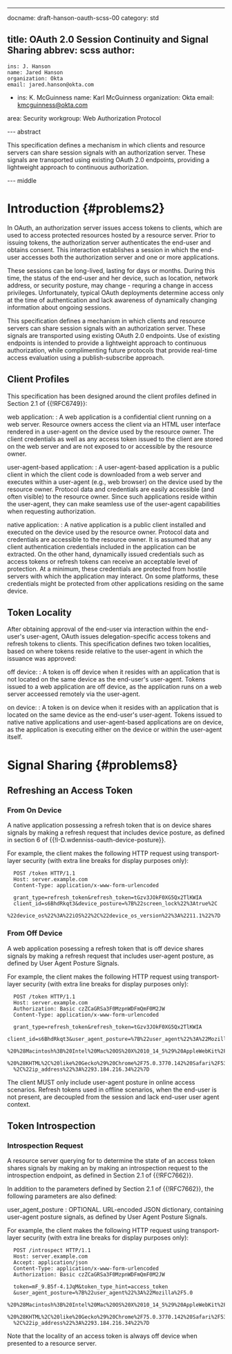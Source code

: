 ---
docname: draft-hanson-oauth-scss-00
category: std

title: OAuth 2.0 Session Continuity and Signal Sharing
abbrev: scss
author:
  -
    ins: J. Hanson
    name: Jared Hanson
    organization: Okta
    email: jared.hanson@okta.com
  -
    ins: K. McGuinness
    name: Karl McGuinness
    organization: Okta
    email: kmcguinness@okta.com

area: Security
workgroup: Web Authorization Protocol

--- abstract

This specification defines a mechanism in which clients and resource servers can
share session signals with an authorization server.  These signals are
transported using existing OAuth 2.0 endpoints, providing a lightweight approach
to continuous authorization.


--- middle

# Introduction        {#problems2}

In OAuth, an authorization server issues access tokens to clients, which are
used to access protected resources hosted by a resource server.  Prior to
issuing tokens, the authorization server authenticates the end-user and obtains
consent.  This interaction establishes a session in which the end-user accesses
both the authorization server and one or more applications.

These sessions can be long-lived, lasting for days or months.  During this time,
the status of the end-user and her device, such as location, network address, or
security posture, may change - requring a change in access privileges.
Unfortunately, typical OAuth deployments determine access only at the time of
authentication and lack awareness of dynamically changing information about
ongoing sessions.

This specification defines a mechanism in which clients and resource servers can
share session signals with an authorization server.  These signals are
transported using existing OAuth 2.0 endpoints.  Use of existing endpoints is
intended to provide a lightweight approach to continuous authorization, while
complimenting future protocols that provide real-time access evaluation using a
publish-subscribe approach.

## Client Profiles

This specification has been designed around the client profiles defined in
Section 2.1 of {{!RFC6749}}:

web application:
: A web application is a confidential client running on a web server.  Resource
owners access the client via an HTML user interface rendered in a user-agent on
the device used by the resource owner.  The client credentials as well as any
access token issued to the client are stored on the web server and are not
exposed to or accessible by the resource owner.

user-agent-based application:
: A user-agent-based application is a public client in which the client code is
downloaded from a web server and executes within a user-agent (e.g., web
browser) on the device used by the resource owner.  Protocol data and
credentials are easily accessible (and often visible) to the resource owner.
Since such applications reside within the user-agent, they can make seamless use
of the user-agent capabilities when requesting authorization.

native application:
: A native application is a public client installed and executed on the device
used by the resource owner.  Protocol data and credentials are accessible to the
resource owner.  It is assumed that any client authentication credentials
included in the application can be extracted.  On the other hand, dynamically
issued credentials such as access tokens or refresh tokens can receive an
acceptable level of protection.  At a minimum, these credentials are protected
from hostile servers with which the application may interact.  On some
platforms, these credentials might be protected from other applications residing
on the same device.

## Token Locality

After obtaining approval of the end-user via interaction within the end-user's
user-agent, OAuth issues delegation-specific access tokens and refresh tokens to
clients.  This specification defines two token localities, based on where tokens
reside relative to the user-agent in which the issuance was approved:

off device:
: A token is off device when it resides with an application that is not located
on the same device as the end-user's user-agent.  Tokens issued to a web
application are off device, as the application runs on a web server acceessed
remotely via the user-agent.

on device:
: A token is on device when it resides with an application that is located on
the same device as the end-user's user-agent.  Tokens issued to native
native applications and user-agent-based applications are on device, as the
application is executing either on the device or within the user-agent itself.


# Signal Sharing        {#problems8}

## Refreshing an Access Token

### From On Device

A native application possessing a refresh token that is on device shares signals
by making a refresh request that includes device posture, as defined in section
6 of {{!I-D.wdenniss-oauth-device-posture}}.

For example, the client makes the following HTTP request using transport-layer
security (with extra line breaks for display purposes only):

~~~~~~~~~~
  POST /token HTTP/1.1
  Host: server.example.com
  Content-Type: application/x-www-form-urlencoded

  grant_type=refresh_token&refresh_token=tGzv3JOkF0XG5Qx2TlKWIA
  client_id=s6BhdRkqt3&device_posture=%7B%22screen_lock%22%3Atrue%2C
  %22device_os%22%3A%22iOS%22%2C%22device_os_version%22%3A%2211.1%22%7D
~~~~~~~~~~

### From Off Device

A web application posessing a refresh token that is off device shares signals by
making a refresh request that includes user-agent posture, as defined by User
Agent Posture Signals.

For example, the client makes the following HTTP request using transport-layer
security (with extra line breaks for display purposes only):

~~~~~~~~~~
  POST /token HTTP/1.1
  Host: server.example.com
  Authorization: Basic czZCaGRSa3F0MzpnWDFmQmF0M2JW
  Content-Type: application/x-www-form-urlencoded

  grant_type=refresh_token&refresh_token=tGzv3JOkF0XG5Qx2TlKWIA
  client_id=s6BhdRkqt3&user_agent_posture=%7B%22user_agent%22%3A%22Mozilla%2F5.0
  %20%28Macintosh%3B%20Intel%20Mac%20OS%20X%2010_14_5%29%20AppleWebKit%2F537.36
  %20%28KHTML%2C%20like%20Gecko%29%20Chrome%2F75.0.3770.142%20Safari%2F537.36%22
  %2C%22ip_address%22%3A%2293.184.216.34%22%7D
~~~~~~~~~~

The client MUST only include user-agent posture in online access scenarios.
Refresh tokens used in offline scenarios, when the end-user is not present, are
decoupled from the session and lack end-user user agent context.

## Token Introspection

### Introspection Request

A resource server querying for to determine the state of an access token shares
signals by making an by making an introspection request to the introspection
endpoint, as defined in Section 2.1 of {{!RFC7662}}.

In addition to the parameters defined by Section 2.1 of {{!RFC7662}}, the
following parameters are also defined:
   
user_agent_posture
: OPTIONAL. URL-encoded JSON dictionary, containing user-agent posture signals,
as defined by User Agent Posture Signals.

For example, the client makes the following HTTP request using transport-layer
security (with extra line breaks for display purposes only):

~~~~~~~~~~
  POST /introspect HTTP/1.1
  Host: server.example.com
  Accept: application/json
  Content-Type: application/x-www-form-urlencoded
  Authorization: Basic czZCaGRSa3F0MzpnWDFmQmF0M2JW

  token=mF_9.B5f-4.1JqM&token_type_hint=access_token
  &user_agent_posture=%7B%22user_agent%22%3A%22Mozilla%2F5.0
  %20%28Macintosh%3B%20Intel%20Mac%20OS%20X%2010_14_5%29%20AppleWebKit%2F537.36
  %20%28KHTML%2C%20like%20Gecko%29%20Chrome%2F75.0.3770.142%20Safari%2F537.36%22
  %2C%22ip_address%22%3A%2293.184.216.34%22%7D
~~~~~~~~~~

Note that the locality of an access token is always off device when presented to
a resource server.
